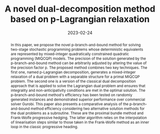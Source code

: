 ---
title: A novel dual-decomposition method based on p-Lagrangian relaxation
# If group member, use folder name in /content/authors
authors:
 - g_nikita-belyak
 - g_fabricio-oliveira 
date: 2023-02-24
doi: 10.48550/arXiv.2302.09872

# Schedule page publish date (NOT publication's date).
publishDate: 2017-01-01

# Publication type.
# Legend: 0 = Uncategorized; 1 = Conference paper; 2 = Journal article;
# 3 = Preprint / Working Paper; 4 = Report; 5 = Book; 6 = Book section;
# 7 = Thesis; 8 = Patent
publication_types: ['3']

# Publication name and optional abbreviated publication name. Notice * * on title. # Publication name and optional abbreviated publication name. Quote marks needed for Markdown typesetting
publication: '*arXiv*'
publication_short: ''

abstract: In this paper, we propose the novel p-branch-and-bound method for solving two-stage stochastic programming problems whose deterministic equivalents are represented by mixed-integer quadratically constrained quadratic programming (MIQCQP) models. The precision of the solution generated by the p-branch-and-bound method can be arbitrarily adjusted by altering the value of the precision factor p. The proposed method combines two key techniques. The first one, named p-Lagrangian decomposition, generates a mixed-integer relaxation of a dual problem with a separable structure for a primal MIQCQP problem. The second one is a version of the classical dual decomposition approach that is applied to solve the Lagrangian dual problem and ensures that integrality and non-anticipativity conditions are met in the optimal solution. The p-branch-and-bound method's efficiency has been tested on randomly generated instances and demonstrated superior performance over commercial solver Gurobi. This paper also presents a comparative analysis of the p-branch-and-bound method efficiency considering two alternative solution methods for the dual problems as a subroutine. These are the proximal bundle method and Frank-Wolfe progressive hedging. The latter algorithm relies on the interpolation of linearisation steps similar to those taken in the Frank-Wolfe method as an inner loop in the classic progressive heading.

# Summary. An optional shortened abstract.
summary: ''

# Not in use. Could be used for keywords 
tags:
  
featured: false

# links:
url_pdf: ''
url_code: ''
url_dataset: ''
url_poster: ''
url_project: ''
url_slides: ''
url_source: ''
url_video: ''

# Categories
#  These asociate the publications with the icons representing reearch topics and application areas
categories: [Efficient formulation and solution methods]

# Associated Projects (optional).
#   Associate this publication with one or more of your projects.
#   Simply enter your project's folder or file name without extension.
#   E.g. `internal-project` references `content/project/internal-project/index.md`.
#   Otherwise, set `projects: []`.
projects: []

# Featured image
# To use, add an image named `featured.jpg/png` to your page's folder.
# Focal points: Smart, Center, TopLeft, Top, TopRight, Left, Right, BottomLeft, Bottom, BottomRight.
image:
  caption: ''
  focal_point: ''
  preview_only: false
  
 # forbid social media icons appearance
share: false
---